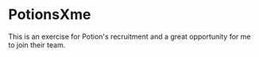 # PotionsXme
This is an exercise for Potion's recruitment and a great opportunity for me to join their team.
